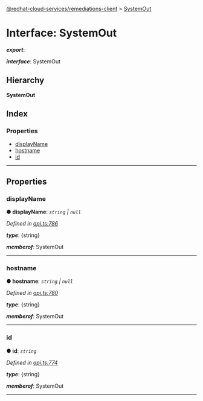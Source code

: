[@redhat-cloud-services/remediations-client](../README.md) > [SystemOut](../interfaces/systemout.md)

# Interface: SystemOut

*__export__*: 

*__interface__*: SystemOut

## Hierarchy

**SystemOut**

## Index

### Properties

* [displayName](systemout.md#displayname)
* [hostname](systemout.md#hostname)
* [id](systemout.md#id)

---

## Properties

<a id="displayname"></a>

###  displayName

**● displayName**: *`string` \| `null`*

*Defined in [api.ts:786](https://github.com/RedHatInsights/javascript-clients/blob/master/packages/remediations/api.ts#L786)*

*__type__*: {string}

*__memberof__*: SystemOut

___
<a id="hostname"></a>

###  hostname

**● hostname**: *`string` \| `null`*

*Defined in [api.ts:780](https://github.com/RedHatInsights/javascript-clients/blob/master/packages/remediations/api.ts#L780)*

*__type__*: {string}

*__memberof__*: SystemOut

___
<a id="id"></a>

###  id

**● id**: *`string`*

*Defined in [api.ts:774](https://github.com/RedHatInsights/javascript-clients/blob/master/packages/remediations/api.ts#L774)*

*__type__*: {string}

*__memberof__*: SystemOut

___

